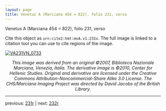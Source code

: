 ```yaml
---
layout: page
title: Venetus A (Marciana 454 = 822), folio 231, verso
---
```


Venetus A (Marciana 454 = 822), folio 231, verso

Cite this object as `urn:cite2:hmt:msA.v1:231v`.  The full image is linked to a citation tool you can use to cite regions of the image.

[![VA231VN_0733](http://www.homermultitext.org/iipsrv?IIIF=/project/homer/pyramidal/deepzoom/hmt/vaimg/2017a/VA231VN_0733.tif/full/800,/0/default.jpg)](http://www.homermultitext.org/ict2/?urn=urn:cite2:hmt:vaimg.2017a:VA231VN_0733) 

<p style="text-align: center; font-style: italic;">This image was derived from an original ©2007, Biblioteca Nazionale Marciana, Venezia, Italia. The derivative image is ©2010, Center for Hellenic Studies. Original and derivative are licensed under the Creative Commons Attribution-Noncommercial-Share Alike 3.0 License. The CHS/Marciana Imaging Project was directed by David Jacobs of the British Library.</p>

---

previous: [231r](../231r/) | next: [232r](../232r/)